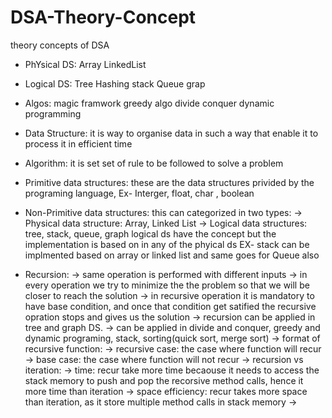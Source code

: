 # DSA-Theory-Concept
theory concepts of DSA

- PhYsical DS:
Array
LinkedList

- Logical DS:
Tree
Hashing
stack
Queue
grap

- Algos:
magic framwork
greedy algo
divide conquer
dynamic programming

- Data Structure:
it is way to organise data in such a way that enable it to process it in efficient time

- Algorithm:
it is set set of rule to be followed to solve a problem

- Primitive data structures:
these are the data structures privided by the programing language, Ex- Interger, float, char , boolean

- Non-Primitive data structures:
this can categorized in two types:
    -> Physical data structure: Array, Linked List
    -> Logical data structures: tree, stack, queue, graph
logical ds have the concept but the implementation is based on in any of the phyical ds
EX- stack can be implmented based on array or linked list and same goes for Queue also

- Recursion:
    -> same operation is performed with different inputs
    -> in every operation we try to minimize the the problem so that we will be closer to reach the solution
    -> in recursive operation it is mandatory to have base condition, and once that condition get satified the recursive opration stops and gives us the solution
    -> recursion can be applied in tree and graph DS.
    -> can be applied in divide and conquer, greedy and dynamic programing, stack, sorting(quick sort, merge sort)
    -> format of recursive function:
    -> recursive case: the case where function will recur
    -> base case: the case where function will not recur
    -> recursion vs iteration:
    -> time: recur take more time becaouse it needs to access the stack memory to push and pop the recorsive method calls, hence it more time than iteration
    -> space efficiency: recur takes more space than iteration, as it store multiple method calls in stack memory
    -> 



